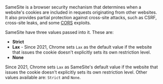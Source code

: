 SameSite is a browser security mechanism that determines when a website's cookies are included in requests originating from other websites. It also provides partial protection against cross-site attacks, such as CSRF, cross-site leaks, and some [CORS](obsidian://open?vault=security-notes&file=Offensive%20Security%2FWeb%20Application%20Security%2FClient-side%20Vulnerabilities%2FCross-Origin%20Resource%20Sharing%20(CORS)%2FIntroduction) exploits.

SameSite have three values passed into it. These are:
- **Strict**
- **Lax** - Since 2021, Chrome sets `Lax` as the default value if the website that issues the cookie doesn't explicitly sets its own restriction level.
- **None**

Since 2021, Chrome sets `Lax` as SameSite's default value if the website that issues the cookie doesn't explicitly sets its own restriction level. Other values available are: `Strict` and `None`.